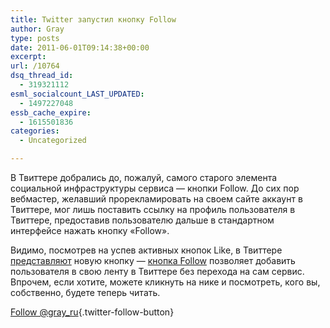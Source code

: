 ```yaml
---
title: Twitter запустил кнопку Follow
author: Gray
type: posts
date: 2011-06-01T09:14:38+00:00
excerpt:
url: /10764
dsq_thread_id:
  - 319321112
esml_socialcount_LAST_UPDATED:
  - 1497227048
essb_cache_expire:
  - 1615501836
categories:
  - Uncategorized

---
```








В Твиттере добрались до, пожалуй, самого старого элемента социальной инфраструктуры сервиса — кнопки Follow. До сих пор вебмастер, желавший прорекламировать на своем сайте аккаунт в Твиттере, мог лишь поставить ссылку на профиль пользователя в Твиттере, предоставив пользователю дальше в стандартном интерфейсе нажать кнопку &#171;Follow&#187;.

Видимо, посмотрев на успев активных кнопок Like, в Твиттере [представляют][1] новую кнопку — [кнопка Follow][2] позволяет добавить пользователя в свою ленту в Твиттере без перехода на сам сервис. Впрочем, если хотите, можете кликнуть на нике и посмотреть, кого вы, собственно, будете теперь читать.

[Follow @gray_ru][3]{.twitter-follow-button}

 [1]: http://blog.twitter.com/2011/05/introducing-follow-button.html
 [2]: http://twitter.com/about/resources/followbutton
 [3]: http://twitter.com/gray_ru